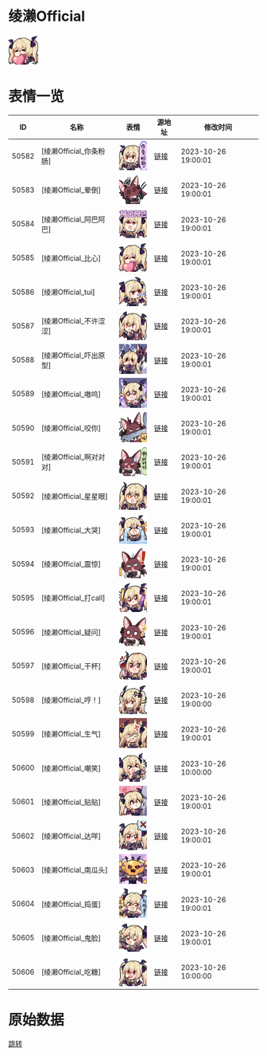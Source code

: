 # 绫濑Official

<img src="./cover.png" height="60" alt="cover" />

# 表情一览

|ID|名称|表情|源地址|修改时间|
|----|----|----|----|----|
|50582|[绫濑Official_你条粉肠]|<img src="./pic/050582_%5B绫濑Official_你条粉肠%5D.png" height="60" alt="你条粉肠"/>|[链接](https://i0.hdslb.com/bfs/garb/f0d3f6f069c61a4ff636bd807312967856e924bc.png)|2023-10-26 19:00:01|
|50583|[绫濑Official_晕倒]|<img src="./pic/050583_%5B绫濑Official_晕倒%5D.png" height="60" alt="晕倒"/>|[链接](https://i0.hdslb.com/bfs/garb/7813caa756a49f4b3bb49ccf277a28337ade3e6d.png)|2023-10-26 19:00:01|
|50584|[绫濑Official_阿巴阿巴]|<img src="./pic/050584_%5B绫濑Official_阿巴阿巴%5D.png" height="60" alt="阿巴阿巴"/>|[链接](https://i0.hdslb.com/bfs/garb/d74f8e07b06cf9ad3dda92924b8e63bca852af5b.png)|2023-10-26 19:00:01|
|50585|[绫濑Official_比心]|<img src="./pic/050585_%5B绫濑Official_比心%5D.png" height="60" alt="比心"/>|[链接](https://i0.hdslb.com/bfs/garb/e00020123702e9f23cd0d1cc7b118b9443c4661f.png)|2023-10-26 19:00:01|
|50586|[绫濑Official_tui]|<img src="./pic/050586_%5B绫濑Official_tui%5D.png" height="60" alt="tui"/>|[链接](https://i0.hdslb.com/bfs/garb/1871df0be21644282e903ebfc854431919603dda.png)|2023-10-26 19:00:01|
|50587|[绫濑Official_不许涩涩]|<img src="./pic/050587_%5B绫濑Official_不许涩涩%5D.png" height="60" alt="不许涩涩"/>|[链接](https://i0.hdslb.com/bfs/garb/7f8ebad553431512867ad245394f577ba3e06b93.png)|2023-10-26 19:00:01|
|50588|[绫濑Official_吓出原型]|<img src="./pic/050588_%5B绫濑Official_吓出原型%5D.png" height="60" alt="吓出原型"/>|[链接](https://i0.hdslb.com/bfs/garb/b047e32dfd6a4c25b51c64d1b8b234461f5dfbdb.png)|2023-10-26 19:00:01|
|50589|[绫濑Official_嗷呜]|<img src="./pic/050589_%5B绫濑Official_嗷呜%5D.png" height="60" alt="嗷呜"/>|[链接](https://i0.hdslb.com/bfs/garb/cc91e62f340c3379ddf756a91078cdf1bd53fed0.png)|2023-10-26 19:00:01|
|50590|[绫濑Official_咬你]|<img src="./pic/050590_%5B绫濑Official_咬你%5D.png" height="60" alt="咬你"/>|[链接](https://i0.hdslb.com/bfs/garb/f428eecccc5e7e2c5a58cbc0f444f1532cd53d52.png)|2023-10-26 19:00:01|
|50591|[绫濑Official_啊对对对]|<img src="./pic/050591_%5B绫濑Official_啊对对对%5D.png" height="60" alt="啊对对对"/>|[链接](https://i0.hdslb.com/bfs/garb/c424a8f36a5c013986f9b84c065ad65a709557d2.png)|2023-10-26 19:00:01|
|50592|[绫濑Official_星星眼]|<img src="./pic/050592_%5B绫濑Official_星星眼%5D.png" height="60" alt="星星眼"/>|[链接](https://i0.hdslb.com/bfs/garb/5a6871aea96e2e2ba5a291802f023ecf473bfd86.png)|2023-10-26 19:00:01|
|50593|[绫濑Official_大哭]|<img src="./pic/050593_%5B绫濑Official_大哭%5D.png" height="60" alt="大哭"/>|[链接](https://i0.hdslb.com/bfs/garb/3155769c6e9d287ab6ae11b370e42251275244b6.png)|2023-10-26 19:00:01|
|50594|[绫濑Official_震惊]|<img src="./pic/050594_%5B绫濑Official_震惊%5D.png" height="60" alt="震惊"/>|[链接](https://i0.hdslb.com/bfs/garb/83f5399ec3cfaf0b2ebd1c5dca60629982d6f98e.png)|2023-10-26 19:00:01|
|50595|[绫濑Official_打call]|<img src="./pic/050595_%5B绫濑Official_打call%5D.png" height="60" alt="打call"/>|[链接](https://i0.hdslb.com/bfs/garb/a87971be2d6fc0c1c25eaf9113c6016f7c6f9417.png)|2023-10-26 19:00:01|
|50596|[绫濑Official_疑问]|<img src="./pic/050596_%5B绫濑Official_疑问%5D.png" height="60" alt="疑问"/>|[链接](https://i0.hdslb.com/bfs/garb/8caeeab9e5833c33344c96acab6ec3d3ba8fe001.png)|2023-10-26 19:00:01|
|50597|[绫濑Official_干杯]|<img src="./pic/050597_%5B绫濑Official_干杯%5D.png" height="60" alt="干杯"/>|[链接](https://i0.hdslb.com/bfs/garb/26866aeeed626a5eb42aa763fae7274a6e7d65ca.png)|2023-10-26 19:00:01|
|50598|[绫濑Official_哼！]|<img src="./pic/050598_%5B绫濑Official_哼！%5D.png" height="60" alt="哼！"/>|[链接](https://i0.hdslb.com/bfs/garb/879d0903839d847e74fa1910d33c03351a3ea37b.png)|2023-10-26 19:00:00|
|50599|[绫濑Official_生气]|<img src="./pic/050599_%5B绫濑Official_生气%5D.png" height="60" alt="生气"/>|[链接](https://i0.hdslb.com/bfs/garb/47e0a55d76e5721dfa2201c238a6132eaf613cfd.png)|2023-10-26 19:00:01|
|50600|[绫濑Official_嘲笑]|<img src="./pic/050600_%5B绫濑Official_嘲笑%5D.png" height="60" alt="嘲笑"/>|[链接](https://i0.hdslb.com/bfs/garb/d26c402b7dc5e56c33acc2b1bcc7acfc569bcc48.png)|2023-10-26 10:00:00|
|50601|[绫濑Official_贴贴]|<img src="./pic/050601_%5B绫濑Official_贴贴%5D.png" height="60" alt="贴贴"/>|[链接](https://i0.hdslb.com/bfs/garb/dba625617563dfdbc174b299179beeb571541ebb.png)|2023-10-26 19:00:01|
|50602|[绫濑Official_达咩]|<img src="./pic/050602_%5B绫濑Official_达咩%5D.png" height="60" alt="达咩"/>|[链接](https://i0.hdslb.com/bfs/garb/6186bc2d7c367f8296b8f5193a3d3a162688693d.png)|2023-10-26 19:00:01|
|50603|[绫濑Official_南瓜头]|<img src="./pic/050603_%5B绫濑Official_南瓜头%5D.png" height="60" alt="南瓜头"/>|[链接](https://i0.hdslb.com/bfs/garb/6fe8cbb639c34db2ec78ef34361eb970315d62fb.png)|2023-10-26 19:00:01|
|50604|[绫濑Official_捣蛋]|<img src="./pic/050604_%5B绫濑Official_捣蛋%5D.png" height="60" alt="捣蛋"/>|[链接](https://i0.hdslb.com/bfs/garb/1105c99bdd7f18f6ceb4ce0642a7573d75a8b897.png)|2023-10-26 19:00:01|
|50605|[绫濑Official_鬼脸]|<img src="./pic/050605_%5B绫濑Official_鬼脸%5D.png" height="60" alt="鬼脸"/>|[链接](https://i0.hdslb.com/bfs/garb/380ad9ac7828a18c4598ca45f9f8fb17148d4e1d.png)|2023-10-26 19:00:01|
|50606|[绫濑Official_吃糖]|<img src="./pic/050606_%5B绫濑Official_吃糖%5D.png" height="60" alt="吃糖"/>|[链接](https://i0.hdslb.com/bfs/garb/9c33f7a40837cd822012b26718fc1596286b5cc9.png)|2023-10-26 10:00:00|

# 原始数据

[跳转](./raw.json)

